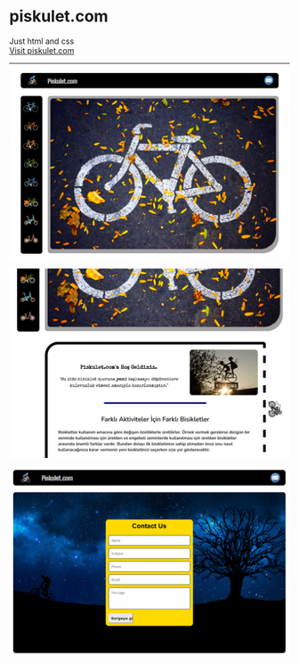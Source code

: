 # piskulet.com
Just html and css <br>
<a href="https://orhns.github.io/piskulet.com/">Visit piskulet.com</a> 
<hr>
<p align="center">
  <img src="images/piskulet.com_ss/1.png" width="600" title="hover text">
</p>
<p align="center">
  <img src="images/piskulet.com_ss/2.png" width="600" alt="accessibility text">
</p>
<p align="center">
  <img src="images/piskulet.com_ss/3.png" width="600" alt="accessibility text">
</p>
